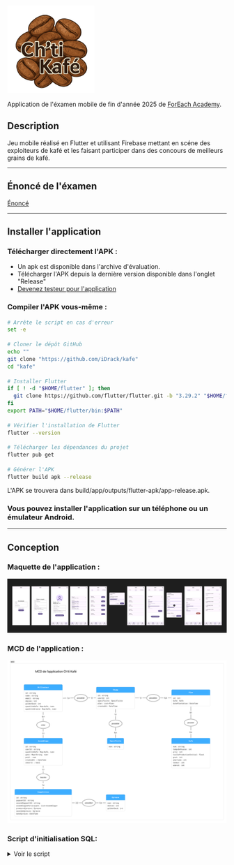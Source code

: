 <img src="lib/assets/logos/chitKafeLogo.png" alt="Logo de l'application" width="200" height="200">

Application de l'éxamen mobile de fin d'année 2025 de [ForEach Academy](https://www.foreach-academy.fr/).

## Description

Jeu mobile réalisé en Flutter et utilisant Firebase mettant en scéne des exploiteurs de kafé et les faisant participer dans des concours de meilleurs grains de kafé.

___

## Énoncé de l'éxamen

[Énoncé](ressources/examen.pdf)
___

## Installer l'application

### Télécharger directement l'APK :

- Un apk est disponible dans l'archive d'évaluation.
- Télécharger l'APK depuis la dernière version disponible dans l'onglet "Release"
- [Devenez testeur pour l'application](https://appdistribution.firebase.dev/i/a8fb9f2dcfbce549)

### Compiler l'APK vous-même :

```bash
# Arrête le script en cas d'erreur
set -e

# Cloner le dépôt GitHub
echo ""
git clone "https://github.com/iDrack/kafe"
cd "kafe"

# Installer Flutter
if [ ! -d "$HOME/flutter" ]; then
  git clone https://github.com/flutter/flutter.git -b "3.29.2" "$HOME/flutter"
fi
export PATH="$HOME/flutter/bin:$PATH"

# Vérifier l'installation de Flutter
flutter --version

# Télécharger les dépendances du projet
flutter pub get

# Générer l'APK
flutter build apk --release
```

L'APK se trouvera dans build/app/outputs/flutter-apk/app-release.apk.

### Vous pouvez installer l'application sur un téléphone ou un émulateur Android.

___

## Conception

### Maquette de l'application :

![Maquette de l'application mobile](ressources/Maquette.png)

### MCD de l'application :

![MCD de l'application mobile](ressources/mcd.png)

### Script d'initialisation SQL:

<details>
  <summary>Voir le script</summary>

```sql
CREATE TABLE Utilisateur (
    id VARCHAR(255) PRIMARY KEY,
    name VARCHAR(255),
    email VARCHAR(255),
    deevee INT,
    goldenSeed INT
);

CREATE TABLE Kafe (
    nom VARCHAR(255) PRIMARY KEY,
    tempsDePousse INT,
    prix INT,
    tailleProductionInitiale FLOAT,
    gout INT,
    amertume INT,
    teneur INT,
    odeur INT
);

CREATE TABLE Plan (
    id INT PRIMARY KEY,
    kafe VARCHAR(255),
    datePlantation DATETIME,
    FOREIGN KEY (kafe) REFERENCES Kafe(nom)
);

CREATE TABLE! Specificite (
    nom VARCHAR(255) PRIMARY KEY
);

CREATE TABLE Champ (
    id VARCHAR(255) PRIMARY KEY,
    userId VARCHAR(255),
    specificite VARCHAR(255),
    createdAt DATETIME,
    FOREIGN KEY (userId) REFERENCES Utilisateur(id),
    FOREIGN KEY (specificite) REFERENCES Specificite(nom)
);

CREATE TABLE Champ_Plan (
    champId VARCHAR(255),
    planId INT,
    PRIMARY KEY (champId, planId),
    FOREIGN KEY (champId) REFERENCES Champ(id),
    FOREIGN KEY (planId) REFERENCES Plan(id)
);

CREATE TABLE Assemblage (
    id VARCHAR(255) PRIMARY KEY,
    userId VARCHAR(255),
    gout INT,
    poids NUMERIC,
    createdAt DATETIME,
    inscrit BOOLEAN,
    FOREIGN KEY (userId) REFERENCES Utilisateur(id)
);

CREATE TABLE Assemblage_Kafe (
    assemblageId VARCHAR(255),
    kafe VARCHAR(255),
    quantite NUMERIC,
    PRIMARY KEY (assemblageId, kafe),
    FOREIGN KEY (assemblageId) REFERENCES Assemblage(id),
    FOREIGN KEY (kafe) REFERENCES Kafe(nom)
);

CREATE TABLE Assemblage_Gate (
    assemblageId VARCHAR(255),
    nomGate VARCHAR(255),
    valeur NUMERIC,
    PRIMARY KEY (assemblageId, nomGate),
    FOREIGN KEY (assemblageId) REFERENCES Assemblage(id)
);

CREATE TABLE Epreuve (
    nom VARCHAR(255) PRIMARY KEY,
    deevee INT,
    goldenSeed INT
);

CREATE TABLE Competition (
    id VARCHAR(255) PRIMARY KEY,
    gagnantId VARCHAR(255),
    secondGagnantId VARCHAR(255),
    premiereEpreuve VARCHAR(255),
    secondeEpreuve VARCHAR(255),
    dateEpreuve DATETIME,
    FOREIGN KEY (premiereEpreuve) REFERENCES Epreuve(nom),
    FOREIGN KEY (secondeEpreuve) REFERENCES Epreuve(nom)
);

CREATE TABLE Competition_AssemblageParticipant (
    competitionId VARCHAR(255),
    assemblageId VARCHAR(255),
    PRIMARY KEY (competitionId, assemblageId),
    FOREIGN KEY (competitionId) REFERENCES Competition(id),
    FOREIGN KEY (assemblageId) REFERENCES Assemblage(id)
);

CREATE TABLE Utilisateur_Kafe (
    utilisateurId VARCHAR(255),
    kafe VARCHAR(255),
    quantite NUMERIC,
    PRIMARY KEY (utilisateurId, kafe),
    FOREIGN KEY (utilisateurId) REFERENCES Utilisateur(id),
    FOREIGN KEY (kafe) REFERENCES Kafe(nom)
);

CREATE TABLE Utilisateur_Graine (
    utilisateurId VARCHAR(255),
    kafe VARCHAR(255),
    quantite NUMERIC,
    PRIMARY KEY (utilisateurId, kafe),
    FOREIGN KEY (utilisateurId) REFERENCES Utilisateur(id),
    FOREIGN KEY (kafe) REFERENCES Kafe(nom)
);

```
</details>